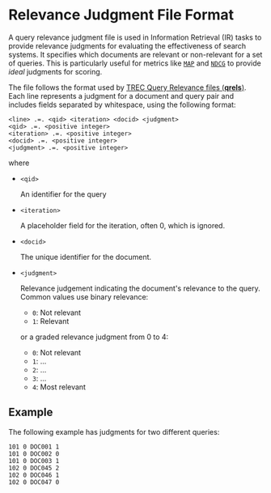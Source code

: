 ﻿# Relevance Judgment File Format

A query relevance judgment file is used in Information Retrieval (IR) tasks to provide relevance judgments for
evaluating the effectiveness of search systems. It specifies which documents are relevant or non-relevant
for a set of queries. This is particularly useful for metrics like [`MAP`](../../api/RankLib.Metric.APScorer.yml)
and [`NDCG`](../../api/RankLib.Metric.NDCGScorer.yml) to provide _ideal_ judgments for scoring.

The file follows the format used by [TREC Query Relevance files (**qrels**)](https://trec.nist.gov/). Each line 
represents a judgment for a document and query pair and includes fields separated by whitespace, using the following format:

```text
<line> .=. <qid> <iteration> <docid> <judgment>
<qid> .=. <positive integer>
<iteration> .=. <positive integer>
<docid> .=. <positive integer>
<judgment> .=. <positive integer>
```

where

- `<qid>`

  An identifier for the query

- `<iteration>`

  A placeholder field for the iteration, often 0, which is ignored.

- `<docid>`

  The unique identifier for the document.

- `<judgment>`

  Relevance judgement indicating the document's relevance to the query. Common values use binary relevance:

    - `0`: Not relevant
    - `1`: Relevant

  or a graded relevance judgment from 0 to 4:

    - `0`: Not relevant
    - `1`: ...
    - `2`: ...
    - `3`: ...
    - `4`: Most relevant

## Example

The following example has judgments for two different queries:

```text
101 0 DOC001 1
101 0 DOC002 0
101 0 DOC003 1
102 0 DOC045 2
102 0 DOC046 1
102 0 DOC047 0
```
